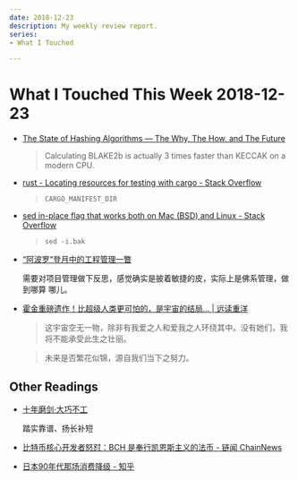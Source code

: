 ```yaml
---
date: 2018-12-23
description: My weekly review report.
series:
- What I Touched

---
```


# What I Touched This Week 2018-12-23


* [The State of Hashing Algorithms — The Why, The How, and The Future](https://medium.com/zkcapital/the-state-of-hashing-algorithms-the-why-the-how-and-the-future-b21d5c0440de)

    > Calculating BLAKE2b is actually 3 times faster than KECCAK on a modern CPU.

* [rust - Locating resources for testing with cargo - Stack Overflow](https://stackoverflow.com/a/30004252/667158)

    > `CARGO_MANIFEST_DIR`

* [sed in-place flag that works both on Mac (BSD) and Linux - Stack Overflow](https://stackoverflow.com/a/22084103/667158)

    > `sed -i.bak`

* [“阿波罗“登月中的工程管理一瞥](https://mp.weixin.qq.com/s/-u0TtSBA5EynVpTkuSVdog)

    需要对项目管理做下反思，感觉确实是披着敏捷的皮，实际上是佛系管理，做到哪算
    哪儿。

* [霍金重磅遗作！比超级人类更可怕的，是宇宙的结局… | 远读重洋](https://mp.weixin.qq.com/s/wJ48ID-txu-HVO_3hyzicA)

    > 这宇宙空无一物，除非有我爱之人和爱我之人环绕其中。没有她们，我将不能承受此生之壮丽。

    > 未来是否繁花似锦，源自我们当下之努力。

## Other Readings

* [十年磨剑·大巧不工](https://mp.weixin.qq.com/s/qFtQvF6bbDfLJ5uJ2E52ZA)

    踏实靠谱、扬长补短

* [比特币核心开发者怒怼：BCH 是奉行凯恩斯主义的法币 - 链闻 ChainNews](https://www.chainnews.com/articles/508196335490.htm)
* [日本90年代那场消费降级 - 知乎](https://zhuanlan.zhihu.com/p/52425288)

